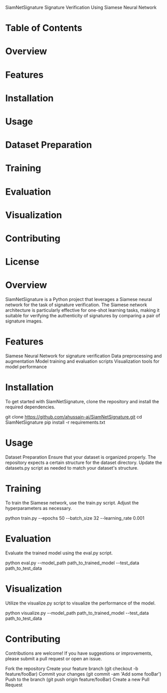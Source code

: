 SiamNetSignature
Signature Verification Using Siamese Neural Network

# Table of Contents
# Overview
# Features
# Installation
# Usage
# Dataset Preparation
# Training
# Evaluation
# Visualization
# Contributing
# License


# Overview
SiamNetSignature is a Python project that leverages a Siamese neural network for the task of signature verification. The Siamese network architecture is particularly effective for one-shot learning tasks, making it suitable for verifying the authenticity of signatures by comparing a pair of signature images.

# Features

Siamese Neural Network for signature verification
Data preprocessing and augmentation
Model training and evaluation scripts
Visualization tools for model performance

# Installation
To get started with SiamNetSignature, clone the repository and install the required dependencies.


git clone https://github.com/ahussain-ai/SiamNetSignature.git
cd SiamNetSignature
pip install -r requirements.txt

# Usage
Dataset Preparation
Ensure that your dataset is organized properly. The repository expects a certain structure for the dataset directory. Update the datasets.py script as needed to match your dataset's structure.

# Training
To train the Siamese network, use the train.py script. Adjust the hyperparameters as necessary.

python train.py --epochs 50 --batch_size 32 --learning_rate 0.001

# Evaluation
Evaluate the trained model using the eval.py script.

python eval.py --model_path path_to_trained_model --test_data path_to_test_data

# Visualization
Utilize the visualize.py script to visualize the performance of the model.

python visualize.py --model_path path_to_trained_model --test_data path_to_test_data

# Contributing
Contributions are welcome! If you have suggestions or improvements, please submit a pull request or open an issue.

Fork the repository
Create your feature branch (git checkout -b feature/fooBar)
Commit your changes (git commit -am 'Add some fooBar')
Push to the branch (git push origin feature/fooBar)
Create a new Pull Request
